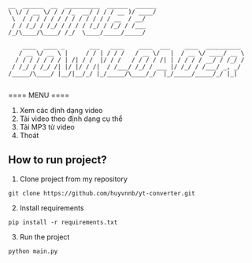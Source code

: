 ```
__  ______  __  __________  ______  ______
\ \/ / __ \/ / / /_  __/ / / / __ )/ ____/
 \  / / / / / / / / / / / / / __  / __/   
 / / /_/ / /_/ / / / / /_/ / /_/ / /___   
/_/\____/\____/ /_/  \____/_____/_____/   
                                          
    ____  ____ _       ___   ____    ____  ___    ____  __________ 
   / __ \/ __ \ |     / / | / / /   / __ \/   |  / __ \/ ____/ __ \
  / / / / / / / | /| / /  |/ / /   / / / / /| | / / / / __/ / /_/ /
 / /_/ / /_/ /| |/ |/ / /|  / /___/ /_/ / ___ |/ /_/ / /___/ _, _/ 
/_____/\____/ |__/|__/_/ |_/_____/\____/_/  |_/_____/_____/_/ |_|  
                                                                   
```

==== MENU ====
1. Xem các định dạng video
2. Tải video theo định dạng cụ thể
3. Tải MP3 từ video
0. Thoát

## How to run project?

1. Clone project from my repository
```
git clone https://github.com/huyvnnb/yt-converter.git
```

2. Install requirements
```
pip install -r requirements.txt
```

3. Run the project
```
python main.py
```

